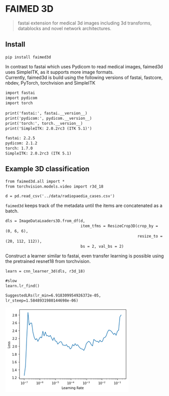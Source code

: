 # FAIMED 3D
> fastai extension for medical 3d images including 3d transforms, datablocks and novel network architectures. 


## Install

`pip install faimed3d`

In contrast to fastai which uses Pydicom to read medical images, faimed3d uses SimpleITK, as it supports more image formats.  
Currently, faimed3d is build using the following versions of fastai, fastcore, nbdev, PyTorch, torchvision and SimpleITK

```
import fastai
import pydicom
import torch

print('fastai:', fastai.__version__)
print('pydicom:', pydicom.__version__)
print('torch:', torch.__version__)
print('SimpleITK: 2.0.2rc3 (ITK 5.1)')
```

    fastai: 2.2.5
    pydicom: 2.1.2
    torch: 1.7.0
    SimpleITK: 2.0.2rc3 (ITK 5.1)


## Example 3D classification

```
from faimed3d.all import *
from torchvision.models.video import r3d_18
```

```
d = pd.read_csv('../data/radiopaedia_cases.csv')
```

`faimed3d` keeps track of the metadata until the items are concatenated as a batch. 

```
dls = ImageDataLoaders3D.from_df(d,
                                 item_tfms = ResizeCrop3D(crop_by = (0, 6, 6), 
                                                          resize_to = (20, 112, 112)),
                                 bs = 2, val_bs = 2)
```

Construct a learner similar to fastai, even transfer learning is possible using the pretrained resnet18 from torchvision.

```
learn = cnn_learner_3d(dls, r3d_18) 
```

```
#slow
learn.lr_find()
```








    SuggestedLRs(lr_min=6.918309954926372e-05, lr_steep=1.5848931980144698e-06)




![png](docs/images/output_11_2.png)

